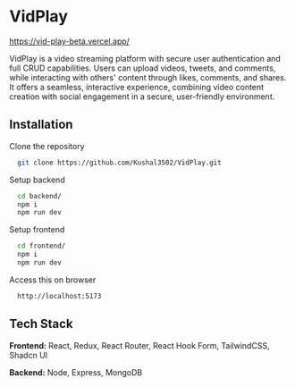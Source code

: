 
# VidPlay 

https://vid-play-beta.vercel.app/

VidPlay is a video streaming platform with secure user authentication and full CRUD capabilities. Users can upload videos, tweets, and comments, while interacting with others' content through likes, comments, and shares. It offers a seamless, interactive experience, combining video content creation with social engagement in a secure, user-friendly environment.


## Installation

Clone the repository

```bash
  git clone https://github.com/Kushal3502/VidPlay.git
```

Setup backend

```bash
  cd backend/
  npm i
  npm run dev
```

Setup frontend

```bash
  cd frontend/
  npm i
  npm run dev
```

Access this on browser

```bash
  http://localhost:5173
```
## Tech Stack

**Frontend:** React, Redux, React Router, React Hook Form, TailwindCSS, Shadcn UI

**Backend:** Node, Express, MongoDB

